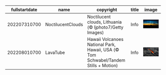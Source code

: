 |fullstartdate|name|copyright|title|image|
|--|--|--|--|--|
202207310700|NoctilucentClouds|Noctilucent clouds, Lithuania (© ljphoto7/Getty Images)|Info|![](/en-AU/2022/08/202207310700NoctilucentClouds.jpg)|
202208010700|LavaTube|Hawaii Volcanoes National Park, Hawaii, USA (© Tom Schwabel/Tandem Stills + Motion)|Info|![](/en-AU/2022/08/202208010700LavaTube.jpg)|
